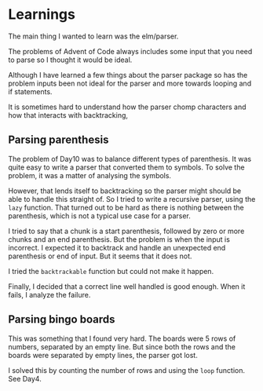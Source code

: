# Learnings

The main thing I wanted to learn was the elm/parser. 

The problems of Advent of Code always includes some input that you need to parse so I thought it would be ideal. 

Although I have learned a few things about the parser package so has the problem inputs been not ideal for the parser and more towards looping and if statements.

It is sometimes hard to understand how the parser chomp characters and how that interacts with backtracking,

## Parsing parenthesis

The problem of Day10 was to balance different types of parenthesis. It was quite easy to write a parser that converted them to symbols. To solve the problem, it was a matter of analysing the symbols.

However, that lends itself to backtracking so the parser might should be able to handle this straight of. So I tried to write a recursive parser, using the `lazy` function. That turned out to be hard as there is nothing between the parenthesis, which is not a typical use case for a parser.

I tried to say that a chunk is a start parenthesis, followed by zero or more chunks and an end parenthesis. But the problem is when the input is incorrect. I expected it to backtrack and handle an unexpected end parenthesis or end of input. But it seems that it does not. 

I tried the `backtrackable` function but could not make it happen.

Finally, I decided that a correct line well handled is good enough. When it fails, I analyze the failure.

## Parsing bingo boards

This was something that I found very hard. The boards were 5 rows of numbers, separated by an empty line. But since both the rows and the boards were separated by empty lines, the parser got lost.

I solved this by counting the number of rows and using the `loop` function. See Day4.

